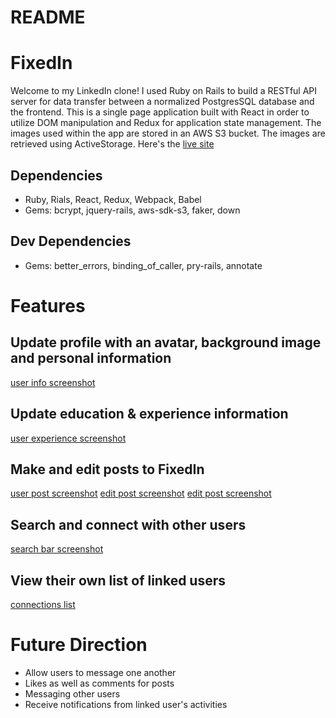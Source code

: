 # README

# FixedIn

Welcome to my LinkedIn clone! I used Ruby on Rails to build a RESTful API server for data transfer between a normalized PostgresSQL database and the frontend. This is a single page application built with React in order to utilize DOM manipulation and Redux for application state management. The images used within the app are stored in an AWS S3 bucket. The images are retrieved using ActiveStorage. Here's the [live site](https://fixedin.herokuapp.com/#/)

## Dependencies
- Ruby, Rials, React, Redux, Webpack, Babel
- Gems: bcrypt, jquery-rails, aws-sdk-s3, faker, down

## Dev Dependencies
- Gems: better_errors, binding_of_caller, pry-rails, annotate

# Features 
## Update profile with an avatar, background image and personal information
[user info screenshot](https://cdn.discordapp.com/attachments/896959094034948166/908726971545055232/Screenshot_144.png)
## Update education & experience information
[user experience screenshot](https://cdn.discordapp.com/attachments/896959094034948166/908727072971685968/Screenshot_144.png)
## Make and edit posts to FixedIn
[user post screenshot](https://cdn.discordapp.com/attachments/896959094034948166/908727425163223080/Screenshot_145.png)
[edit post screenshot](https://cdn.discordapp.com/attachments/896959094034948166/908727764297875506/Screenshot_146.png)
[edit post screenshot](https://cdn.discordapp.com/attachments/896959094034948166/908727950101319700/Screenshot_147.png)
## Search and connect with other users
[search bar screenshot](https://cdn.discordapp.com/attachments/896959094034948166/908728335511744542/Screenshot_148.png)
## View their own list of linked users
[connections list](https://cdn.discordapp.com/attachments/896959094034948166/908728871732539392/Screenshot_149.png)


# Future Direction 
- Allow users to message one another 
- Likes as well as comments for posts
- Messaging other users
- Receive notifications from linked user's activities

